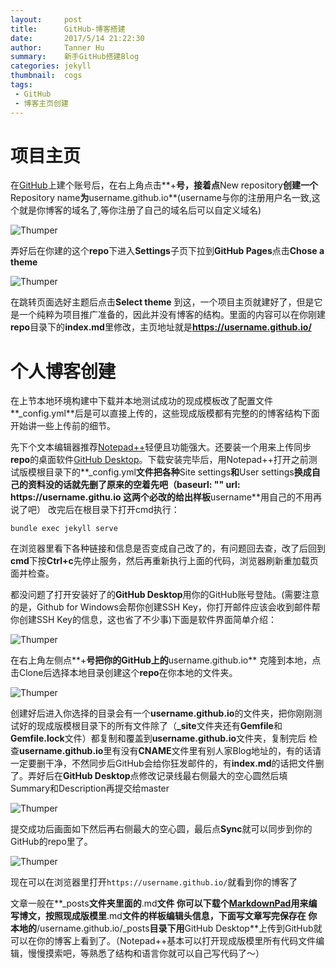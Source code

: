```yaml
---
layout:     post
title:      GitHub-博客搭建
date:       2017/5/14 21:22:30   
author:     Tanner Hu
summary:    新手GitHub搭建Blog
categories: jekyll
thumbnail:  cogs
tags:
 - GitHub
 - 博客主页创建
---
```

# 项目主页 #

在[GitHub][1]上建个账号后，在右上角点击**+**号，接着点**New repository**创建一个**Repository name**为**username.github.io**(username与你的注册用户名一致,这个就是你博客的域名了,等你注册了自己的域名后可以自定义域名)

![Thumper](http://wx4.sinaimg.cn/mw690/692c65a4gy1ffkyl57qgtj20qk0ke404.jpg)

弄好后在你建的这个**repo**下进入**Settings**子页下拉到**GitHub Pages**点击**Chose a theme**

![Thumper](http://wx4.sinaimg.cn/mw690/692c65a4gy1ffkz96u7slj20pi0bwmy0.jpg)

在跳转页面选好主题后点击**Select theme** 到这，一个项目主页就建好了，但是它是一个纯粹为项目推广准备的，因此并没有博客的结构。里面的内容可以在你刚建**repo**目录下的**index.md**里修改，主页地址就是**https://username.github.io/**

# 个人博客创建 #

在上节本地环境构建中下载并本地测试成功的现成模板改了配置文件**_config.yml**后是可以直接上传的，这些现成版模都有完整的的博客结构下面开始讲一些上传前的细节。

先下个文本编辑器推荐[Notepad++][2]轻便且功能强大。还要装一个用来上传同步**repo**的桌面软件[GitHub Desktop][3]。下载安装完毕后，用Notepad++打开之前测试版模根目录下的**_config.yml**文件把各种**Site settings**和**User settings**换成自己的资料没的话就先删了原来的空着先吧（baseurl: ""
url: https://**username**.githu.io 这两个必改的给出样板**username**用自己的不用再说了吧） 改完后在根目录下打开cmd执行：

    bundle exec jekyll serve

在浏览器里看下各种链接和信息是否变成自己改了的，有问题回去查，改了后回到**cmd**下按**Ctrl+c**先停止服务，然后再重新执行上面的代码，浏览器刷新重加载页面并检查。

都没问题了打开安装好了的**GitHub Desktop**用你的GitHub账号登陆。(需要注意的是，Github for Windows会帮你创建SSH Key，你打开邮件应该会收到邮件帮你创建SSH Key的信息，这也省了不少事)下面是软件界面简单介绍：

![Thumper](http://wx4.sinaimg.cn/large/692c65a4gy1ffl23pz4rrj216i0k9n34.jpg)

在右上角左侧点**+**号把你的GitHub上的**username.github.io**  克隆到本地，点击Clone后选择本地目录创建这个**repo**在你本地的文件夹。


![Thumper](http://wx4.sinaimg.cn/mw690/692c65a4gy1ffkz978017j20jq0kgt9i.jpg)

创建好后进入你选择的目录会有一个**username.github.io**的文件夹，把你刚刚测试好的现成版模根目录下的所有文件除了（**_site**文件夹还有**Gemfile**和**Gemfile.lock**文件）都复制和覆盖到**username.github.io**文件夹，复制完后
检查**username.github.io**里有没有**CNAME**文件里有别人家Blog地址的，有的话请一定要删干净，不然同步后GitHub会给你狂发邮件的，有**index.md**的话把文件删了。弄好后在**GitHub Desktop**点修改记录线最右侧最大的空心圆然后填Summary和Description再提交给master

![Thumper](http://wx4.sinaimg.cn/mw690/692c65a4gy1ffl5hcd0nvj20zk0kwwgb.jpg)

提交成功后画面如下然后再右侧最大的空心圆，最后点**Sync**就可以同步到你的GitHub的repo里了。

![Thumper](http://wx2.sinaimg.cn/mw690/692c65a4gy1ffl5hcp2vyj20zk0kwta1.jpg)

现在可以在浏览器里打开`https://username.github.io/`就看到你的博客了

文章一般在**_posts**文件夹里面的**.md**文件 你可以下载个[MarkdownPad][4]用来编写博文，按照现成版模里**.md**文件的样板编辑头信息，下面写文章写完保存在
你本地的**/username.github.io/_posts**目录下用**GitHub Desktop**上传到GitHub就可以在你的博客上看到了。（Notepad++基本可以打开现成版模里所有代码文件编辑，慢慢摸索吧，等熟悉了结构和语言你就可以自己写代码了～）

[1]: https://github.com/join?source=header-home
[2]: https://notepad-plus-plus.org/download/v7.3.3.html
[3]: https://desktop.github.com/
[4]: http://markdownpad.com/
